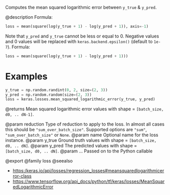 Computes the mean squared logarithmic error between `y_true` & `y_pred`.

@description
Formula:

```python
loss = mean(square(log(y_true + 1) - log(y_pred + 1)), axis=-1)
```

Note that `y_pred` and `y_true` cannot be less or equal to 0. Negative
values and 0 values will be replaced with `keras.backend.epsilon()`
(default to `1e-7`).
Formula:

```python
loss = mean(square(log(y_true + 1) - log(y_pred + 1)))
```

# Examples
```python
y_true = np.random.randint(0, 2, size=(2, 3))
y_pred = np.random.random(size=(2, 3))
loss = keras.losses.mean_squared_logarithmic_error(y_true, y_pred)
```

@returns
Mean squared logarithmic error values with shape = `[batch_size, d0, ..
dN-1]`.

@param reduction Type of reduction to apply to the loss. In almost all cases
    this should be `"sum_over_batch_size"`.
    Supported options are `"sum"`, `"sum_over_batch_size"` or `None`.
@param name Optional name for the loss instance.
@param y_true Ground truth values with shape = `[batch_size, d0, .. dN]`.
@param y_pred The predicted values with shape = `[batch_size, d0, .. dN]`.
@param ... Passed on to the Python callable

@export
@family loss
@seealso
+ <https:/keras.io/api/losses/regression_losses#meansquaredlogarithmicerror-class>
+ <https://www.tensorflow.org/api_docs/python/tf/keras/losses/MeanSquaredLogarithmicError>
